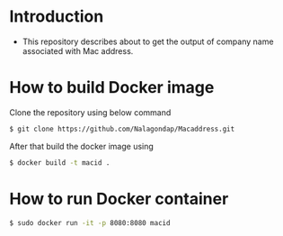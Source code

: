 # Introduction
  - This repository describes about to get the output of company name associated with Mac address.
# How to build Docker image
  Clone the repository using below command
   ```sh
   $ git clone https://github.com/Nalagondap/Macaddress.git
 ```
 After that build the docker image using
 ```sh
 $ docker build -t macid .
 ```
 # How to run Docker container
 ```sh
 $ sudo docker run -it -p 8080:8080 macid
 ```
 
 
